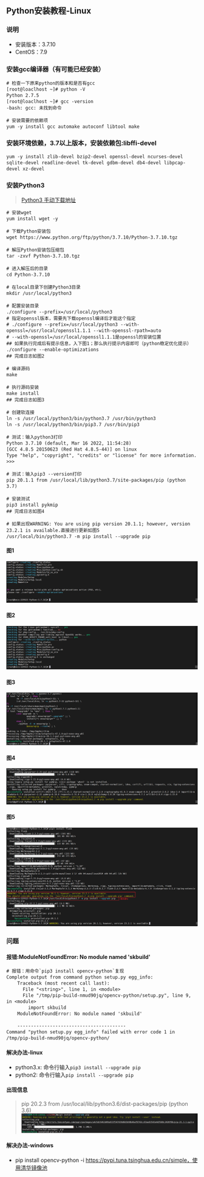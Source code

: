 ## Python安装教程-Linux

### 说明
* 安装版本：3.7.10
* CentOS：7.9

### 安装gcc编译器（有可能已经安装）
```shell
# 检查一下原来python的版本和是否有gcc
[root@loaclhost ~]# python -V
Python 2.7.5
[root@loaclhost ~]# gcc -version
-bash: gcc: 未找到命令

# 安装需要的依赖项
yum -y install gcc automake autoconf libtool make
```

### 安装环境依赖，3.7以上版本，安装依赖包:libffi-devel
```shell
yum -y install zlib-devel bzip2-devel openssl-devel ncurses-devel sqlite-devel readline-devel tk-devel gdbm-devel db4-devel libpcap-devel xz-devel
```

### 安装Python3
> [Python3 手动下载地址](https://www.python.org/downloads/)
```shell
# 安装wget
yum install wget -y

# 下载Python安装包
wget https://www.python.org/ftp/python/3.7.10/Python-3.7.10.tgz

# 解压Python安装包压缩包
tar -zxvf Python-3.7.10.tgz

# 进入解压后的目录
cd Python-3.7.10

# 在local目录下创建Python3目录
mkdir /usr/local/python3

# 配置安装目录
./configure --prefix=/usr/local/python3
# 指定openssl版本，需要先下载openssl编译后才能这个指定
# ./configure --prefix=/usr/local/python3 --with-openssl=/usr/local/openssl1.1.1 --with-openssl-rpath=auto
# --with-openssl=/usr/local/openssl1.1.1是openssl的安装位置
## 如果执行完成后有提示信息，入下图1；那么执行提示内容即可（python稳定优化提示）
./configure --enable-optimizations
## 完成日志如图2

# 编译源码
make

# 执行源码安装
make install
## 完成日志如图3

# 创建软连接
ln -s /usr/local/python3/bin/python3.7 /usr/bin/python3
ln -s /usr/local/python3/bin/pip3.7 /usr/bin/pip3

# 测试：输入python3打印
Python 3.7.10 (default, Mar 16 2022, 11:54:28) 
[GCC 4.8.5 20150623 (Red Hat 4.8.5-44)] on linux
Type "help", "copyright", "credits" or "license" for more information.
>>>

# 测试：输入pip3 --version打印
pip 20.1.1 from /usr/local/lib/python3.7/site-packages/pip (python 3.7)

# 安装测试
pip3 install pykmip
## 完成日志如图4

# 如果出现WARNING: You are using pip version 20.1.1; however, version 23.2.1 is available.直接进行更新如图5
/usr/local/bin/python3.7 -m pip install --upgrade pip 
```
#### 图1
![稳定优化提示](../resource/python/python-稳定优化提示.png)
#### 图2
![配置安装目录完成](../resource/python/python-配置安装目录完成.png)
#### 图3
![install完成](../resource/python/python-install完成.png)
#### 图4
![安装pykmip](../resource/python/python-安装pykmip.png)
#### 图5
![pip更新](../resource/python/python-pip更新.png)

### 问题
#### 报错:ModuleNotFoundError: No module named 'skbuild'
```shell
# 报错：用命令`pip3 install opencv-python`复现
Complete output from command python setup.py egg_info:
    Traceback (most recent call last):
      File "<string>", line 1, in <module>
      File "/tmp/pip-build-nmud90jq/opencv-python/setup.py", line 9, in <module>
        import skbuild
    ModuleNotFoundError: No module named 'skbuild'
    
    ----------------------------------------
Command "python setup.py egg_info" failed with error code 1 in /tmp/pip-build-nmud90jq/opencv-python/
```
#### 解决办法-linux
* python3.x: 命令行输入`pip3 install --upgrade pip`
* python2: 命令行输入`pip install --upgrade pip`

#### 出现信息
> pip 20.2.3 from /usr/local/lib/python3.6/dist-packages/pip (python 3.6)
![ModuleNotFoundError问题解决](../resource/python/python-ModuleNotFoundError问题解决.png)

#### 解决办法-windows
* pip install opencv-python -i https://pypi.tuna.tsinghua.edu.cn/simple，使用清华镜像池